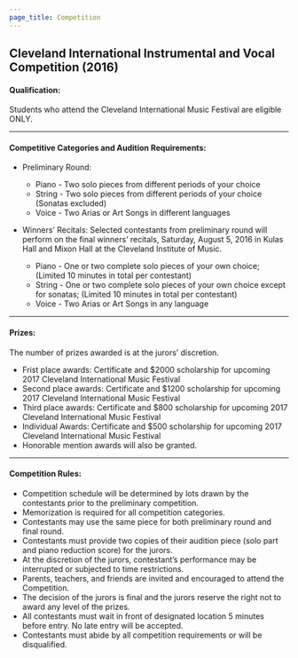 ```yaml
---
page_title: Competition
---
```


## **Cleveland International Instrumental and Vocal Competition (2016)**

#### Qualification:
Students who attend the Cleveland International Music Festival are eligible ONLY.

***

#### Competitive Categories and Audition Requirements:
* Preliminary Round:
    * Piano - Two solo pieces from different periods of your choice
    * String - Two solo pieces from different periods of your choice (Sonatas excluded)
    * Voice - Two Arias or Art Songs in different languages  

* Winners’ Recitals: Selected contestants from preliminary round will perform on the final winners’ recitals, Saturday, August 5, 2016 in Kulas Hall and Mixon Hall at the Cleveland Institute of Music.  
    * Piano - One or two complete solo pieces of your own choice; (Limited 10 minutes in total per contestant)
    * String - One or two complete solo pieces of your own choice except for sonatas; (Limited 10 minutes in total per contestant)
    * Voice - Two Arias or Art Songs in any language

***

#### Prizes:
The number of prizes awarded is at the jurors’ discretion. 
    
* Frist place awards: Certificate and $2000 scholarship for upcoming 2017 Cleveland International Music Festival 
* Second place awards: Certificate and $1200 scholarship for upcoming 2017 Cleveland International Music Festival
* Third place awards: Certificate and $800 scholarship for upcoming 2017 Cleveland International Music Festival
* Individual Awards: Certificate and $500 scholarship for upcoming 2017 Cleveland International Music Festival
* Honorable mention awards will also be granted.

***

#### Competition Rules: 
* Competition schedule will be determined by lots drawn by the contestants prior to the preliminary competition.
* Memorization is required for all competition categories.  
* Contestants may use the same piece for both preliminary round and final round.
* Contestants must provide two copies of their audition piece (solo part and piano reduction score) for the jurors. 
* At the discretion of the jurors, contestant’s performance may be interrupted or subjected to time restrictions.
* Parents, teachers, and friends are invited and encouraged to attend the Competition.
* The decision of the jurors is final and the jurors reserve the right not to award any level of the prizes.
* All contestants must wait in front of designated location 5 minutes before entry. No late entry will be accepted.
* Contestants must abide by all competition requirements or will be disqualified. 

